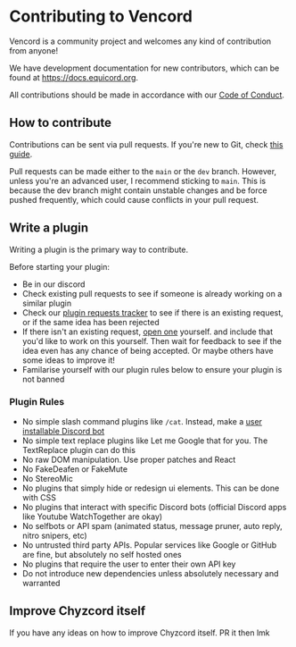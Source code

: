 # Contributing to Vencord

Vencord is a community project and welcomes any kind of contribution from anyone!

We have development documentation for new contributors, which can be found at <https://docs.equicord.org>.

All contributions should be made in accordance with our [Code of Conduct](./CODE_OF_CONDUCT.md).

## How to contribute

Contributions can be sent via pull requests. If you're new to Git, check [this guide](https://opensource.com/article/19/7/create-pull-request-github).

Pull requests can be made either to the `main` or the `dev` branch. However, unless you're an advanced user, I recommend sticking to `main`. This is because the dev branch might contain unstable changes and be force pushed frequently, which could cause conflicts in your pull request.

## Write a plugin

Writing a plugin is the primary way to contribute.

Before starting your plugin:
- Be in our discord
- Check existing pull requests to see if someone is already working on a similar plugin
- Check our [plugin requests tracker](https://discord.com/channels/1173279886065029291/1173334591302553631) to see if there is an existing request, or if the same idea has been rejected
- If there isn't an existing request, [open one](https://discord.com/channels/1173279886065029291/1173334591302553631) yourself.
  and include that you'd like to work on this yourself. Then wait for feedback to see if the idea even has any chance of being accepted. Or maybe others have some ideas to improve it!
- Familarise yourself with our plugin rules below to ensure your plugin is not banned

### Plugin Rules

- No simple slash command plugins like `/cat`. Instead, make a [user installable Discord bot](https://discord.com/developers/docs/change-log#userinstallable-apps-preview)
- No simple text replace plugins like Let me Google that for you. The TextReplace plugin can do this
- No raw DOM manipulation. Use proper patches and React
- No FakeDeafen or FakeMute
- No StereoMic
- No plugins that simply hide or redesign ui elements. This can be done with CSS
- No plugins that interact with specific Discord bots (official Discord apps like Youtube WatchTogether are okay)
- No selfbots or API spam (animated status, message pruner, auto reply, nitro snipers, etc)
- No untrusted third party APIs. Popular services like Google or GitHub are fine, but absolutely no self hosted ones
- No plugins that require the user to enter their own API key
- Do not introduce new dependencies unless absolutely necessary and warranted

## Improve Chyzcord itself

If you have any ideas on how to improve Chyzcord itself. PR it then lmk
